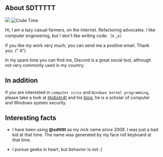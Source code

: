 ## About SDTTTTT

[![](https://img.shields.io/discord/828070178897133638)](https://discord.gg/wwZyJ3Etwt)
![Code Time](https://img.shields.io/endpoint?style=social&url=https://codetime-api.datreks.com/badge/1465?logoColor=dark%26project=%26recentMS=1296000000%26showProject=false)

Hi, I am a lazy casual farmers, on the Internet. Refactoring advocates. 
I like computer engineering, but I don't like writing code.（x _x）

If you like my work very much, you can send me a positive email. Thank you. (" A")

In my spare time you can find me, Discord is a great social tool, although not very commonly used in my country.

## In addition

If you are interested in `computer virus` and `Windows kernel programming`, please take a look at [@idiotc4t](https://github.com/idiotc4t) and his [blog](https://idiotc4t.gitbook.io/), he is a scholar of computer and Windows system security.

## Interesting facts

* I have been using **@sdttttt** as my nick name since 2008.
I was just a bad kid at that time.
The name was generated by my face roll keyboard at that time.

* I pursue geeks in heart, but behavior is not :(
